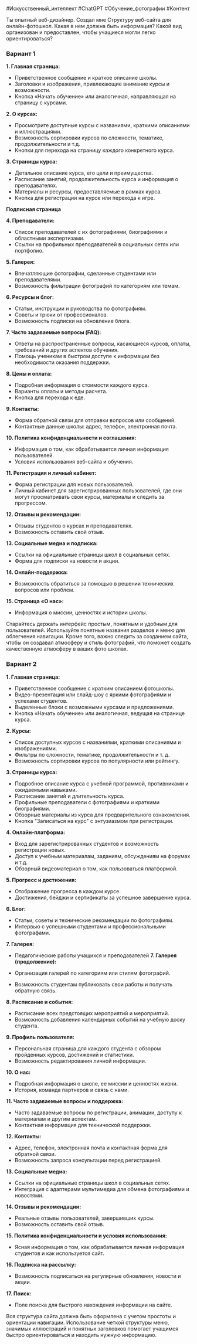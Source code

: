 #Искусственный_интеллект #ChatGPT #Обучение_фотографии #Контент 

Ты опытный веб-дизайнер. Создал мне Структуру веб-сайта для онлайн-фотошкол. Какая в нем должна быть информация? Какой вид организован и предоставлен, чтобы учащиеся могли легко ориентироваться?

### Вариант 1
**1. Главная страница:**

- Приветственное сообщение и краткое описание школы.
- Заголовки и изображения, привлекающие внимание курсы и возможности.
- Кнопка «Начать обучение» или аналогичная, направляющая на страницу с курсами.

**2. О курсах:**

- Просмотрите доступные курсы с названиями, краткими описаниями и иллюстрациями.
- Возможность сортировки курсов по сложности, тематике, продолжительности и т.д.
- Кнопки для перехода на страницу каждого конкретного курса.

**3. Страницы курса:**

- Детальное описание курса, его цели и преимущества.
- Расписание занятий, продолжительность курса и информация о преподавателях.
- Материалы и ресурсы, предоставляемые в рамках курса.
- Кнопка для регистрации на курсе или перехода к игре.

**Подписная страница**

**4. Преподаватели:**

- Список преподавателей с их фотографиями, биографиями и областными экспертизами.
- Ссылки на профильных преподавателей в социальных сетях или портфолио.

**5. Галерея:**

- Впечатляющие фотографии, сделанные студентами или преподавателями.
- Возможность фильтрации фотографий по категориям или темам.

**6. Ресурсы и блог:**

- Статьи, инструкции и руководства по фотографиям.
- Советы и трюки от профессионалов.
- Возможность подписки на обновление блога.

**7. Часто задаваемые вопросы (FAQ):**

- Ответы на распространенные вопросы, касающиеся курсов, оплаты, требований и других аспектов обучения.
- Помощь ученикам в быстром доступе к информации без необходимости оказания поддержки.

**8. Цены и оплата:**

- Подробная информация о стоимости каждого курса.
- Варианты оплаты и методы расчета.
- Кнопка для перехода к еде.

**9. Контакты:**

- Форма обратной связи для отправки вопросов или сообщений.
- Контактные данные школы: адрес, телефон, электронная почта.

**10. Политика конфиденциальности и соглашения:**

- Информация о том, как обрабатывается личная информация пользователей.
- Условия использования веб-сайта и обучения.

**11. Регистрация и личный кабинет:**

- Форма регистрации для новых пользователей.
- Личный кабинет для зарегистрированных пользователей, где они могут просматривать свои курсы, материалы и следить за прогрессом.

**12. Отзывы и рекомендации:**

- Отзывы студентов о курсах и преподавателях.
- Возможность оставить свой отзыв.

**13. Социальные медиа и подписка:**

- Ссылки на официальные страницы школ в социальных сетях.
- Форма для подписки на новости и акции.

**14. Онлайн-поддержка:**

- Возможность обратиться за помощью в решении технических вопросов или проблем.

**15. Страница «О нас»:**

- Информация о миссии, ценностях и истории школы.

Старайтесь держать интерфейс простым, понятным и удобным для пользователей. Используйте понятные названия разделов и меню для облегчения навигации. Кроме того, важно следить за созданием сайта, чтобы он создавал атмосферу и стиль фотографий, что поможет создать качественную атмосферу в ваших фото школах.

### Вариант 2
**1. Главная страница:**

- Приветственное сообщение с кратким описанием фотошколы.
- Видео-презентация или слайд-шоу с яркими фотографиями и успехами студентов.
- Выделенные блоки с возможными курсами и предложениями.
- Кнопка «Начать обучение» или аналогичная, ведущая на странице курса.

**2. Курсы:**

- Список доступных курсов с названиями, краткими описаниями и изображениями.
- Фильтры по сложности, тематике, продолжительности и т. д.
- Возможность сортировки курсов по популярности или рейтингу.

**3. Страницы курса:**

- Подробное описание курса с учебной программой, противниками и ожидаемыми навыками.
- Расписание занятий и длительность курса.
- Профильные преподаватели с фотографиями и краткими биографиями.
- Обзорные материалы из курса для предварительного ознакомления.
- Кнопка "Записаться на курс" с энтузиазмом при регистрации.

**4. Онлайн-платформа:**

- Вход для зарегистрированных студентов и возможность регистрации новых.
- Доступ к учебным материалам, заданиям, обсуждениям на форумах и т.д.
- Обзорный видеоматериал о том, как пользоваться платформой.

**5. Прогресс и достижения:**

- Отображение прогресса в каждом курсе.
- Достижения, бейджи и сертификаты за успешное завершение курса.

**6. Блог:**

- Статьи, советы и технические рекомендации по фотографиям.
- Интервью с успешными студентами и профессиональными фотографами.

**7. Галерея:**

- Педагогические работы учащихся и преподавателей
**7. Галерея (продолжение):**

- Организация галерей по категориям или стилям фотографий.
- Возможность студентам публиковать свои работы и получать обратную связь.

**8. Расписание и события:**

- Расписание всех предстоящих мероприятий и мероприятий.
- Возможность добавления календарных событий на учебную доску студента.

**9. Профиль пользователя:**

- Персональная страница для каждого студента с обзором пройденных курсов, достижений и статистики.
- Возможность редактирования личной информации.

**10. О нас:**

- Подробная информация о школе, ее миссии и ценностях жизни.
- История, команда партнеров и связь с нами.

**11. Часто задаваемые вопросы и поддержка:**

- Часто задаваемые вопросы по регистрации, анимации, доступу к материалам и другим аспектам.
- Контактная информация для технической поддержки.

**12. Контакты:**

- Адрес, телефон, электронная почта и контактная форма для обратной связи.
- Возможность запроса консультации перед регистрацией.

**13. Социальные медиа:**

- Ссылки на официальные страницы школ в социальных сетях.
- Интеграция с адаптерами мультимедиа для обмена фотографиями и новостями.

**14. Отзывы и рекомендации:**

- Реальные отзывы пользователей, завершивших курсы.
- Возможность оставить свой отзыв.

**15. Политика конфиденциальности и условия использования:**

- Ясная информация о том, как обрабатывается личная информация студентов и как используется сайт.

**16. Подписка на рассылку:**

- Возможность подписаться на регулярные обновления, новости и акции.

**17. Поиск:**

- Поле поиска для быстрого нахождения информации на сайте.

Вся структура сайта должна быть оформлена с учетом простоты и ориентации навигации. Использование четкой структуры меню, значимых иллюстраций и понятных заголовков помогает учащимся быстро ориентироваться и находить нужную информацию.